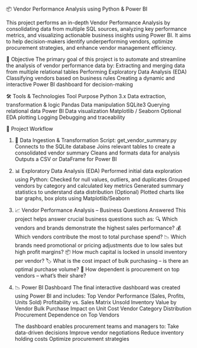 📦 Vendor Performance Analysis using Python & Power BI

This project performs an in-depth Vendor Performance Analysis by consolidating data from multiple SQL sources, analyzing key performance metrics, and visualizing actionable business insights using Power BI. It aims to help decision-makers identify underperforming vendors, optimize procurement strategies, and enhance vendor management efficiency.

📌 Objective
	The primary goal of this project is to automate and streamline the analysis of vendor performance data by:
		Extracting and merging data from multiple relational tables
		Performing Exploratory Data Analysis (EDA)
		Classifying vendors based on business rules
		Creating a dynamic and interactive Power BI dashboard for decision-making

🛠️ Tools & Technologies
	Tool	Purpose
        Python 3.x	Data extraction, transformation & logic
        Pandas	Data manipulation
        SQLite3	Querying relational data
        Power BI	Data visualization
        Matplotlib / Seaborn	Optional EDA plotting
        Logging	Debugging and traceability

🧩 Project Workflow
1. 🧠 Data Ingestion & Transformation
		Script: get_vendor_summary.py
		Connects to the SQLite database
		Joins relevant tables to create a consolidated vendor summary
		Cleans and formats data for analysis
		Outputs a CSV or DataFrame for Power BI

2. 📊 Exploratory Data Analysis (EDA)
	Performed initial data exploration using Python:
		Checked for null values, outliers, and duplicates
		Grouped vendors by category and calculated key metrics
		Generated summary statistics to understand data distribution
		(Optional) Plotted charts like bar graphs, box plots using Matplotlib/Seaborn

3. 📈 Vendor Performance Analysis – Business Questions Answered
	This project helps answer crucial business questions such as:
		🔍 Which vendors and brands demonstrate the highest sales performance?
		💰 Which vendors contribute the most to total purchase spend?
		📉 Which brands need promotional or pricing adjustments due to low sales but high profit margins?
		📦 How much capital is locked in unsold inventory per vendor?
		🏷️ What is the cost impact of bulk purchasing – is there an optimal purchase volume?
		🥇 How dependent is procurement on top vendors – what’s their share?

5. 📉 Power BI Dashboard
  	The final interactive dashboard was created using Power BI and includes:
		Top Vendor Performance (Sales, Profits, Units Sold)
		Profitability vs. Sales Matrix
		Unsold Inventory Value by Vendor
		Bulk Purchase Impact on Unit Cost
		Vendor Category Distribution
		Procurement Dependence on Top Vendors

	The dashboard enables procurement teams and managers to:
		Take data-driven decisions
		Improve vendor negotiations
		Reduce inventory holding costs
		Optimize procurement strategies

